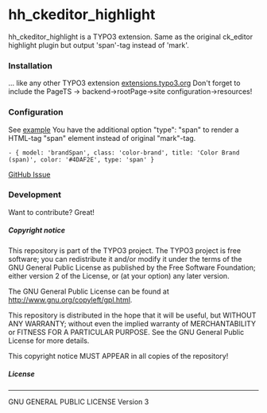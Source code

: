 # hh_ckeditor_highlight
hh_ckeditor_highlight is a TYPO3 extension.
Same as the original ck_editor highlight plugin but output 'span'-tag instead of 'mark'.

### Installation
... like any other TYPO3 extension [extensions.typo3.org](https://extensions.typo3.org/ "TYPO3 Extension Repository")
Don't forget to include the PageTS -> backend->rootPage->site configuration->resources!

### Configuration
See [example](Configuration/RTE/example.yaml)
You have the additional option "type": "span" to render a HTML-tag "span" element instead of original "mark"-tag.

```
- { model: 'brandSpan', class: 'color-brand', title: 'Color Brand (span)', color: '#4DAF2E', type: 'span' }
```

[GitHub Issue](https://github.com/ckeditor/ckeditor5/issues/6557#issuecomment-3132239802 "GitHub Issue")

### Development

Want to contribute? Great!

##### Copyright notice

This repository is part of the TYPO3 project. The TYPO3 project is
free software; you can redistribute it and/or modify
it under the terms of the GNU General Public License as published by
the Free Software Foundation; either version 2 of the License, or
(at your option) any later version.

The GNU General Public License can be found at
http://www.gnu.org/copyleft/gpl.html.

This repository is distributed in the hope that it will be useful,
but WITHOUT ANY WARRANTY; without even the implied warranty of
MERCHANTABILITY or FITNESS FOR A PARTICULAR PURPOSE.  See the
GNU General Public License for more details.

This copyright notice MUST APPEAR in all copies of the repository!

##### License
----
GNU GENERAL PUBLIC LICENSE Version 3
